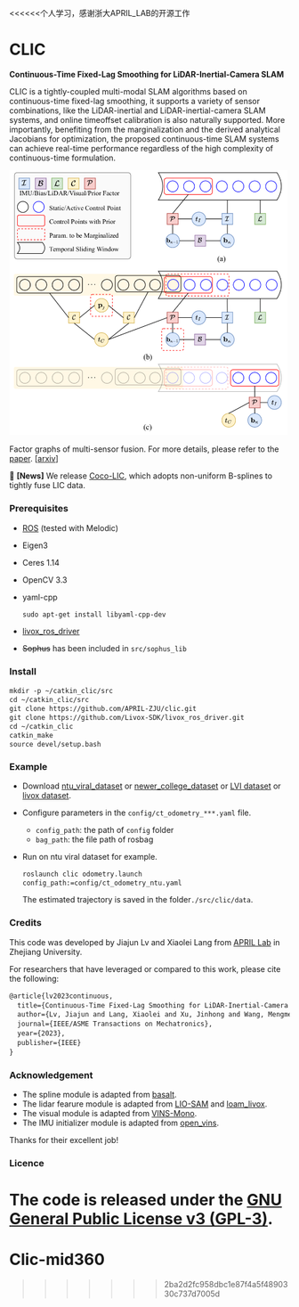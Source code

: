 <<<<<<个人学习，感谢浙大APRIL_LAB的开源工作
# CLIC

**Continuous-Time Fixed-Lag Smoothing for LiDAR-Inertial-Camera SLAM**

CLIC is a tightly-coupled multi-modal SLAM algorithms based on continuous-time fixed-lag smoothing, it supports a variety of sensor combinations, like the LiDAR-inertial and LiDAR-inertial-camera SLAM systems, and online timeoffset calibration is also naturally supported. More importantly, benefiting from the marginalization and the derived analytical Jacobians for optimization, the proposed continuous-time SLAM systems can achieve real-time performance regardless of the high complexity of continuous-time formulation. 

<img src='./doc/factor-graph.png' width='500'>

Factor graphs of multi-sensor fusion. For more details, please refer to the [paper](https://github.com/APRIL-ZJU/clic/doc). [[arxiv](https://arxiv.org/pdf/2302.07456)]

🎈 **[News]**  We release [Coco-LIC](https://github.com/APRIL-ZJU/Coco-LIC), which adopts non-uniform B-splines to tightly fuse LIC data.

### Prerequisites

- [ROS](http://wiki.ros.org/ROS/Installation) (tested with Melodic)

- Eigen3

- Ceres 1.14

- OpenCV 3.3

- yaml-cpp

  ```shell
  sudo apt-get install libyaml-cpp-dev
  ```

- [livox_ros_driver](https://github.com/Livox-SDK/livox_ros_driver.git)
- ~~Sophus~~ has been included in `src/sophus_lib`

### Install

```shell
mkdir -p ~/catkin_clic/src
cd ~/catkin_clic/src
git clone https://github.com/APRIL-ZJU/clic.git
git clone https://github.com/Livox-SDK/livox_ros_driver.git
cd ~/catkin_clic
catkin_make
source devel/setup.bash
```

### Example

- Download [ntu_viral_dataset](https://ntu-aris.github.io/ntu_viral_dataset/) or [newer_college_dataset](https://ori-drs.github.io/newer-college-dataset/stereo-cam/) or [LVI dataset](https://github.com/TixiaoShan/LVI-SAM#datasets) or [livox dataset](https://github.com/ziv-lin/r3live_dataset).

- Configure parameters in the `config/ct_odometry_***.yaml` file.

  - `config_path`: the path of `config` folder 
  - `bag_path`: the file path of rosbag  

- Run on ntu viral dataset for example.

  ```shell
  roslaunch clic odometry.launch config_path:=config/ct_odometry_ntu.yaml
  ```

  The estimated trajectory is saved in the folder`./src/clic/data`.

### Credits

This code was developed by Jiajun Lv and Xiaolei Lang from [APRIL Lab](https://april.zju.edu.cn/) in Zhejiang University.

For researchers that have leveraged or compared to this work, please cite the following:

```latex
@article{lv2023continuous,
  title={Continuous-Time Fixed-Lag Smoothing for LiDAR-Inertial-Camera SLAM},
  author={Lv, Jiajun and Lang, Xiaolei and Xu, Jinhong and Wang, Mengmeng and Liu, Yong and Zuo, Xingxing},
  journal={IEEE/ASME Transactions on Mechatronics},
  year={2023},
  publisher={IEEE}
}
```

### Acknowledgement

- The spline module is adapted from [basalt](https://gitlab.com/VladyslavUsenko/basalt-headers).
- The lidar fearure module is adapted from [LIO-SAM](https://github.com/TixiaoShan/LIO-SAM/tree/a246c960e3fca52b989abf888c8cf1fae25b7c25) and [loam_livox](https://github.com/hku-mars/loam_livox).
- The visual module is adapted from [VINS-Mono](https://github.com/HKUST-Aerial-Robotics/VINS-Mono).
- The IMU initializer module is adapted from [open_vins](https://github.com/rpng/open_vins).

Thanks for their excellent job!

### Licence

The code is released under the [GNU General Public License v3 (GPL-3)](https://www.gnu.org/licenses/gpl-3.0.txt).
=======
# Clic-mid360
>>>>>>> 2ba2d2fc958dbc1e87f4a5f4890330c737d7005d
